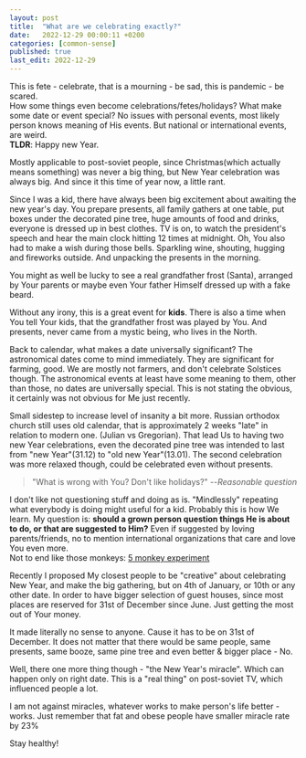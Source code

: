 ```yaml
---
layout: post
title:  "What are we celebrating exactly?"
date:   2022-12-29 00:00:11 +0200
categories: [common-sense]
published: true
last_edit: 2022-12-29
---
```


This is fete - celebrate, that is a mourning - be sad, this is pandemic - be scared.    
How some things even become celebrations/fetes/holidays? What make some date or
event special? No issues with personal events, most likely person knows
meaning of His events. But national or international events, are weird.  
**TLDR**: Happy new Year.

Mostly applicable to post-soviet people, since Christmas(which actually
means something) was never a big thing, but New Year celebration was always 
big. And since it this time of year now, a little rant.

Since I was a kid, there have always been big excitement about awaiting the new
year's day. You prepare presents, all family gathers at one table, put boxes
under the decorated pine tree, huge amounts of food and drinks, everyone is
dressed up in best clothes. TV is on, to watch the president's speech and hear
the main clock hitting 12 times at midnight. Oh, You also had to make a wish
during those bells. Sparkling wine, shouting, hugging and fireworks outside.
And unpacking the presents in the morning.

You might as well be lucky to see a real grandfather frost (Santa), arranged 
by Your parents or maybe even Your father Himself dressed up with a fake beard.

Without any irony, this is a great event for **kids**. There is also a time when 
You tell Your kids, that the grandfather frost was played by You. And presents, 
never came from a mystic being, who lives in the North. 

Back to calendar, what makes a date universally significant? The astronomical
dates come to mind immediately. They are significant for farming, good. We are
mostly not farmers, and don't celebrate Solstices though. The astronomical
events at least have some meaning to them, other than those, no dates are
universally special. This is not stating the obvious, it certainly was not
obvious for Me just recently. 

Small sidestep to increase level of insanity a bit more.
Russian orthodox church still uses old calendar, that is approximately 2 weeks
"late" in relation to modern one. (Julian vs Gregorian). That lead Us to having two 
new Year celebrations, even the decorated pine tree was intended to last from 
"new Year"(31.12) to "old new Year"(13.01). The second celebration was more relaxed 
though, could be celebrated even without presents.

> "What is wrong with You? Don't like holidays?"
> --<cite>Reasonable question</cite>

I don't like not questioning stuff and doing as is. "Mindlessly" repeating what
everybody is doing might useful for a kid. Probably this is how We learn. My
question is: **should a grown person question things He is about to do, or that
are suggested to Him?** Even if suggested by loving parents/friends, no to mention
international organizations that care and love You even more.  
Not to end like those monkeys: [5 monkey experiment](https://www.proserveit.com/blog/five-monkeys-experiment-lessons)

Recently I proposed My closest people to be "creative" about celebrating New
Year, and make the big gathering, but on 4th of January, or 10th or any other date.
In order to have bigger selection of guest houses, since most places are reserved
for 31st of December since June. Just getting the most out of Your money.

It made literally no sense to anyone. Cause it has to be on 31st of December.
It does not matter that there would be same people, same presents, same booze,
same pine tree and even better & bigger place - No.

Well, there one more thing though - "the New Year's miracle". Which can happen
only on right date. This is a "real thing" on post-soviet TV, which influenced
people a lot.

I am not against miracles, whatever works to make person's life better -works.
Just remember that fat and obese people have smaller miracle rate by 23%

Stay healthy!
